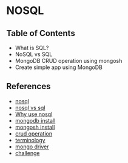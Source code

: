 # NOSQL

## Table of Contents

- What is SQL?
- NoSQL vs SQL
- MongoDB CRUD operation using mongosh
- Create simple app using MongoDB

## References

- [nosql](https://www.mongodb.com/nosql-explained)
- [nosql vs sql](https://www.mongodb.com/nosql-explained/nosql-vs-sql)
- [Why use nosql](https://www.mongodb.com/developer/products/mongodb/top-4-reasons-to-use-mongodb/)
- [mongodb install](https://docs.mongodb.com/manual/installation/)
- [mongosh install](https://docs.mongodb.com/mongodb-shell/)
- [crud operation](https://docs.mongodb.com/manual/crud/)
- [terminology](https://docs.mongodb.com/manual/reference/sql-comparison/)
- [mongo driver](https://www.mongodb.com/docs/drivers/)
- [challenge](https://docs.google.com/document/d/1beJXG8ObzkP1t20rAOF2avcPj2U7fyLwIv_BoDfGZ24/edit)
